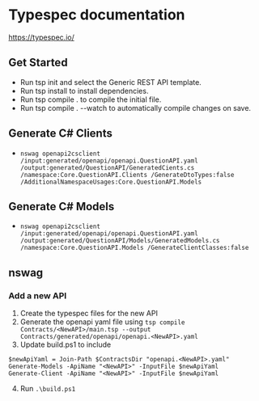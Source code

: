 # Typespec documentation
https://typespec.io/

## Get Started
 - Run tsp init and select the Generic REST API template.
 - Run tsp install to install dependencies.
 - Run tsp compile . to compile the initial file.
 - Run tsp compile . --watch to automatically compile changes on save.


 ## Generate C# Clients
 - `nswag openapi2csclient /input:generated/openapi/openapi.QuestionAPI.yaml /output:generated/QuestionAPI/GeneratedCients.cs /namespace:Core.QuestionAPI.Clients /GenerateDtoTypes:false /AdditionalNamespaceUsages:Core.QuestionAPI.Models`

## Generate C# Models
- `nswag openapi2csclient /input:generated/openapi/openapi.QuestionAPI.yaml /output:generated/QuestionAPI/Models/GeneratedModels.cs /namespace:Core.QuestionAPI.Models /GenerateClientClasses:false`

## nswag

### Add a new API

1. Create the typespec files for the new API
2. Generate the openapi yaml file using `tsp compile Contracts/<NewAPI>/main.tsp --output Contracts/generated/openapi/openapi.<NewAPI>.yaml`
3. Update build.ps1 to include
```
$newApiYaml = Join-Path $ContractsDir "openapi.<NewAPI>.yaml"
Generate-Models -ApiName "<NewAPI>" -InputFile $newApiYaml
Generate-Client -ApiName "<NewAPI>" -InputFile $newApiYaml
```
4. Run `.\build.ps1`

